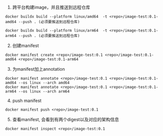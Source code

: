 1. 跨平台构建image，并且推送到远程仓库
```   
docker buildx build --platform linux/amd64  -t <repo>/image-test:0.1-amd64 --push . (必须要推送到远程仓库)
```
```
docker buildx build --platform linux/arm64  -t <repo>/image-test:0.1-arm64 --push . (必须要推送到远程仓库)
```
2. 创建manifest
```
docker manifest create <repo>/image-test:0.1 <repo>/image-test:0.1-amd64 <repo>/image-test:0.1-arm64
```
3. 为manifest加上annotation
```
docker manifest annotate <repo>/image-test:0.1 <repo>/image-test:0.1-amd64 --os linux --arch amd64
docker manifest annotate <repo>/image-test:0.1 <repo>/image-test:0.1-arm64 --os linux --arch arm64
```
4. push manifest
```
docker manifest push <repo>/image-test:0.1
```
5. 查看manifest, 会看到有两个digest以及对应的架构信息
```
docker manifest inspect <repo>/image-test:0.1
``````